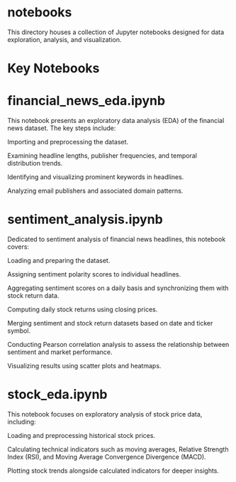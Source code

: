 # notebooks
This directory houses a collection of Jupyter notebooks designed for data exploration, analysis, and visualization.

# Key Notebooks
  # financial_news_eda.ipynb
This notebook presents an exploratory data analysis (EDA) of the financial news dataset. The key steps include:

Importing and preprocessing the dataset.

Examining headline lengths, publisher frequencies, and temporal distribution trends.

Identifying and visualizing prominent keywords in headlines.

Analyzing email publishers and associated domain patterns.

 # sentiment_analysis.ipynb
Dedicated to sentiment analysis of financial news headlines, this notebook covers:

Loading and preparing the dataset.

Assigning sentiment polarity scores to individual headlines.

Aggregating sentiment scores on a daily basis and synchronizing them with stock return data.

Computing daily stock returns using closing prices.

Merging sentiment and stock return datasets based on date and ticker symbol.

Conducting Pearson correlation analysis to assess the relationship between sentiment and market performance.

Visualizing results using scatter plots and heatmaps.

 # stock_eda.ipynb
This notebook focuses on exploratory analysis of stock price data, including:

Loading and preprocessing historical stock prices.

Calculating technical indicators such as moving averages, Relative Strength Index (RSI), and Moving Average Convergence Divergence (MACD).

Plotting stock trends alongside calculated indicators for deeper insights.


